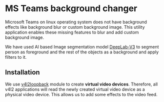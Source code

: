 # MS Teams background changer

Microsoft Teams on linux operating system does not have background effects like background blur or custom background image. This utility application enables these missing features to blur and add custom background image.  

We have used AI based Image segmentation model [DeepLab-V3](https://ai.googleblog.com/2018/03/semantic-image-segmentation-with.html) to segment person as foreground and the rest of the objects as a background and apply filters to it.


## Installation

We use [v4l2loopback](https://github.com/umlaeute/v4l2loopback) module to create **virtual video devices**. Therefore, all v4l2 applications will read the newly created virtual video device as a physical video device. This allows us to add some effects to the video feed.